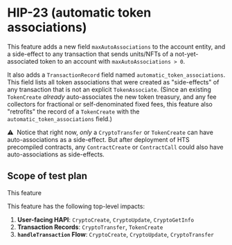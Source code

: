 # HIP-23 (automatic token associations)

This feature adds a new field `maxAutoAssociations` to the account entity, and a 
side-effect to any transaction that sends units/NFTs of a not-yet-associated token 
to an account with `maxAutoAssociations > 0`. 

It also adds a `TransactionRecord` field named `automatic_token_associations`.
This field lists all token associations that were created as "side-effects" of 
any transaction that is not an explicit `TokenAssociate`. (Since an existing 
`TokenCreate` _already_ auto-associates the new token treasury, and any fee 
collectors for fractional or self-denominated fixed fees, this feature also
"retrofits" the record of a `TokenCreate` with the `automatic_token_associations` 
field.)

:warning:&nbsp; Notice that right now, _only_ a `CryptoTransfer` or `TokenCreate` 
can have auto-associations as a side-effect. But after deployment of HTS precompiled 
contracts, any `ContractCreate` or `ContractCall` could also have auto-associations 
as side-effects.

## Scope of test plan

This feature 

This feature has the following top-level impacts:
  1. **User-facing HAPI**: `CryptoCreate`, `CryptoUpdate`, `CryptoGetInfo`
  2. **Transaction Records**: `CryptoTransfer`, `TokenCreate`
  3. **`handleTransaction` Flow**: `CryptoCreate`, `CryptoUpdate`, `CryptoTransfer`

